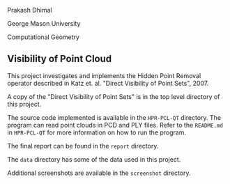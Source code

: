 Prakash Dhimal 

George Mason University

Computational Geometry


Visibility of Point Cloud
--------------------------

This project investigates and implements the Hidden Point Removal operator described
in Katz et. al. "Direct Visibility of Point Sets", 2007.

A copy of the "Direct Visibility of Point Sets" is in the top level directory of this project.

The source code implemented is available in the `HPR-PCL-QT` directory.
The program can read point clouds in PCD and PLY files.
Refer to the `README.md` in `HPR-PCL-QT` for more information on how to run the program.

The final report can be found in the `report` directory.

The `data` directory has some of the data used in this project.

Additional screenshots are available in the `screenshot` directory.


